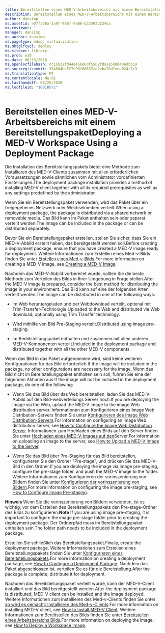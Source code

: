 ```yaml
---
title: Bereitstellen eines MED-V-Arbeitsbereichs mit einem Bereitstellungspaket
description: Bereitstellen eines MED-V-Arbeitsbereichs mit einem Bereitstellungspaket
author: dansimp
ms.assetid: e07fa70a-1a9f-486f-9a86-b33593b234da
ms.reviewer: ''
manager: dansimp
ms.author: dansimp
ms.pagetype: mdop, virtualization
ms.mktglfcycl: deploy
ms.sitesec: library
ms.prod: w10
ms.date: 06/16/2016
ms.openlocfilehash: dc16b32fd44e45606df5502fda2e580d404dbb19
ms.sourcegitcommit: 354664bc527d93f80687cd2eba70d1eea024c7c3
ms.translationtype: MT
ms.contentlocale: de-DE
ms.lasthandoff: 06/26/2020
ms.locfileid: "10810072"
---
```

# <span data-ttu-id="d2149-103">Bereitstellen eines MED-V-Arbeitsbereichs mit einem Bereitstellungspaket</span><span class="sxs-lookup"><span data-stu-id="d2149-103">Deploying a MED-V Workspace Using a Deployment Package</span></span>


<span data-ttu-id="d2149-104">Die Installation des Bereitstellungspakets bietet eine Methode zum Installieren des MED-V-Clients zusammen mit allen erforderlichen Voraussetzungen sowie sämtlichen vom Administrator vordefinierten Einstellungen.</span><span class="sxs-lookup"><span data-stu-id="d2149-104">The deployment package installation provides a method of installing MED-V client together with all its required prerequisites as well as any settings predefined by the administrator.</span></span>

<span data-ttu-id="d2149-105">Wenn Sie ein Bereitstellungspaket verwenden, wird das Paket über ein freigegebenes Netzwerk oder Wechselmedien verteilt.</span><span class="sxs-lookup"><span data-stu-id="d2149-105">When using a deployment package, the package is distributed via a shared network or removable media.</span></span> <span data-ttu-id="d2149-106">Das Bild kann im Paket enthalten sein oder separat verteilt werden.</span><span class="sxs-lookup"><span data-stu-id="d2149-106">The image can be included in the package or can be distributed separately.</span></span>

<span data-ttu-id="d2149-107">Bevor Sie ein Bereitstellungspaket erstellen, stellen Sie sicher, dass Sie ein MED-V-Abbild erstellt haben, das bereitgestellt werden soll.</span><span class="sxs-lookup"><span data-stu-id="d2149-107">Before creating a deployment package, ensure that you have created a MED-V image ready for deployment.</span></span> <span data-ttu-id="d2149-108">Weitere Informationen zum Erstellen eines Med-v-Bilds finden Sie unter [Erstellen eines Med-v-Bilds](creating-a-med-v-image.md).</span><span class="sxs-lookup"><span data-stu-id="d2149-108">For more information on creating a MED-V image, see [Creating a MED-V Image](creating-a-med-v-image.md).</span></span>

<span data-ttu-id="d2149-109">Nachdem das MED-V-Abbild vorbereitet wurde, sollten Sie die beste Methode zum Verteilen des Bilds in Ihrer Umgebung in Frage stellen.</span><span class="sxs-lookup"><span data-stu-id="d2149-109">After the MED-V image is prepared, consider the best method for distributing the image in your environment.</span></span> <span data-ttu-id="d2149-110">Das Bild kann auf eine der folgenden Arten verteilt werden:</span><span class="sxs-lookup"><span data-stu-id="d2149-110">The image can be distributed in one of the following ways:</span></span>

-   <span data-ttu-id="d2149-111">Im Web heruntergeladen und per Webdownload verteilt, optional mit Trim-Transfer-Technologie.</span><span class="sxs-lookup"><span data-stu-id="d2149-111">Uploaded to the Web and distributed via Web download, optionally using Trim Transfer technology.</span></span>

-   <span data-ttu-id="d2149-112">Wird mithilfe von Bild Pre-Staging verteilt.</span><span class="sxs-lookup"><span data-stu-id="d2149-112">Distributed using image pre-staging.</span></span>

-   <span data-ttu-id="d2149-113">Im Bereitstellungspaket enthalten und zusammen mit allen anderen MED-V-Komponenten verteilt.</span><span class="sxs-lookup"><span data-stu-id="d2149-113">Included in the deployment package and distributed together with all the other MED-V components.</span></span>

<span data-ttu-id="d2149-114">Wenn das Bild in das Paket aufgenommen wird, sind keine weiteren Konfigurationen für das Bild erforderlich.</span><span class="sxs-lookup"><span data-stu-id="d2149-114">If the image will be included in the package, no other configurations are necessary for the image.</span></span> <span data-ttu-id="d2149-115">Wenn das Bild nicht im Bereitstellungspaket enthalten sein soll, führen Sie eine der folgenden Aktionen aus:</span><span class="sxs-lookup"><span data-stu-id="d2149-115">If the image will not be included in the deployment package, do one of the following:</span></span>

-   <span data-ttu-id="d2149-116">Wenn Sie das Bild über das Web bereitstellen, laden Sie das MED-V-Abbild auf den Bild-webverteilungs Server hoch.</span><span class="sxs-lookup"><span data-stu-id="d2149-116">If you are deploying the image via the Web, upload the MED-V image to the image Web distribution server.</span></span> <span data-ttu-id="d2149-117">Informationen zum Konfigurieren eines Image Web Distribution-Servers finden Sie unter [Konfigurieren des Image Web Distribution-Servers](how-to-configure-the-image-web-distribution-server.md).</span><span class="sxs-lookup"><span data-stu-id="d2149-117">For information on configuring an image Web distribution server, see [How to Configure the Image Web Distribution Server](how-to-configure-the-image-web-distribution-server.md).</span></span> <span data-ttu-id="d2149-118">Informationen zum Hochladen eines Bilds auf den Server finden Sie unter [Hochladen eines MED-V-Images auf den](how-to-upload-a-med-v-image-to-the-server.md)Server.</span><span class="sxs-lookup"><span data-stu-id="d2149-118">For information on uploading an image to the server, see [How to Upload a MED-V Image to the Server](how-to-upload-a-med-v-image-to-the-server.md).</span></span>

-   <span data-ttu-id="d2149-119">Wenn Sie das Bild über Pre-Staging für das Bild bereitstellen, konfigurieren Sie den Ordner "Pre-stage", und drücken Sie das MED-V-Bild in den Ordner.</span><span class="sxs-lookup"><span data-stu-id="d2149-119">If you are deploying the image via image pre-staging, configure the pre-stage folder, and push the MED-V image to the folder.</span></span> <span data-ttu-id="d2149-120">Weitere Informationen zum Konfigurieren der vorinszenierung von Bildern finden Sie unter [Konfigurieren der vorinszenierung von Bildern](how-to-configure-image-pre-staging.md).</span><span class="sxs-lookup"><span data-stu-id="d2149-120">For more information on configuring the image pre-staging, see [How to Configure Image Pre-staging](how-to-configure-image-pre-staging.md).</span></span>

<span data-ttu-id="d2149-121">**Hinweis**  Wenn Sie die vorinszenierung von Bildern verwenden, ist es wichtig, vor dem Erstellen des Bereitstellungspakets den Pre-stage-Ordner des Bilds zu konfigurieren.</span><span class="sxs-lookup"><span data-stu-id="d2149-121">**Note** If you are using image pre-staging, it is important to configure the image pre-stage folder prior to creating the deployment package.</span></span> <span data-ttu-id="d2149-122">Der Ordnerpfad muss im Bereitstellungspaket enthalten sein.</span><span class="sxs-lookup"><span data-stu-id="d2149-122">The folder path needs to be included in the deployment package.</span></span>

 

<span data-ttu-id="d2149-123">Erstellen Sie schließlich das Bereitstellungspaket.</span><span class="sxs-lookup"><span data-stu-id="d2149-123">Finally, create the deployment package.</span></span> <span data-ttu-id="d2149-124">Weitere Informationen zum Erstellen eines Bereitstellungspakets finden Sie unter [Konfigurieren eines Bereitstellungspakets](how-to-configure-a-deployment-package.md).</span><span class="sxs-lookup"><span data-stu-id="d2149-124">For more information on creating a deployment package, see [How to Configure a Deployment Package](how-to-configure-a-deployment-package.md).</span></span> <span data-ttu-id="d2149-125">Nachdem das Paket abgeschlossen ist, verteilen Sie es für die Bereitstellung.</span><span class="sxs-lookup"><span data-stu-id="d2149-125">After the package is complete, distribute it for deployment.</span></span>

<span data-ttu-id="d2149-126">Nachdem das Bereitstellungspaket verteilt wurde, kann der MED-V-Client installiert und das Bild bereitgestellt werden.</span><span class="sxs-lookup"><span data-stu-id="d2149-126">After the deployment package is distributed, MED-V client can be installed and the image deployed.</span></span> <span data-ttu-id="d2149-127">Weitere Informationen zum Installieren des Med-v-Clients finden Sie unter [so wird es gemacht: Installieren des Med-v-Clients](how-to-install-med-v-clientdeployment-package.md).</span><span class="sxs-lookup"><span data-stu-id="d2149-127">For more information on installing MED-V client, see [How to Install MED-V Client](how-to-install-med-v-clientdeployment-package.md).</span></span> <span data-ttu-id="d2149-128">Weitere Informationen zum Bereitstellen des Bilds finden Sie unter [Bereitstellen eines Arbeitsbereichs Bilds](how-to-deploy-a-workspace-imagedeployment-package.md).</span><span class="sxs-lookup"><span data-stu-id="d2149-128">For more information on deploying the image, see [How to Deploy a Workspace Image](how-to-deploy-a-workspace-imagedeployment-package.md).</span></span>

 

 





